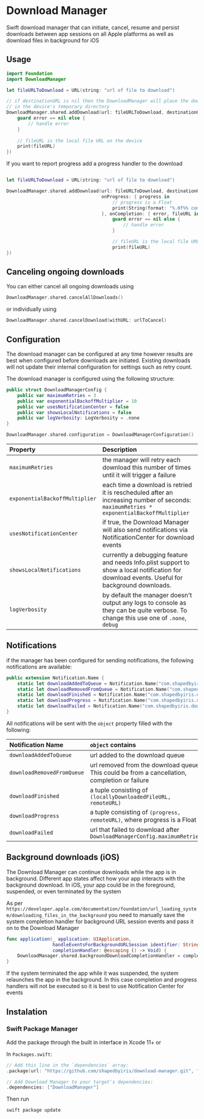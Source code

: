 # Download Manager

Swift download manager that can initiate, cancel, resume and persist downloads between app sessions on all Apple platforms as well as download files in background for iOS

## Usage

```swift
import Foundation
import DownloadManager

let fileURLToDownload = URL(string: "url of file to download")

// if destinationURL is nil then the DownloadManager will place the downloaded file 
// in the device's temporary directory
DownloadManager.shared.addDownload(url: fileURLToDownload, destinationURL: nil, onCompletion: { error, fileURL in
    guard error == nil else {
        // handle error
    }
    
    // fileURL is the local file URL on the device
    print(fileURL)
})
```

If you want to report progress add a progress handler to the download

```swift

let fileURLToDownload = URL(string: "url of file to download")

DownloadManager.shared.addDownload(url: fileURLToDownload, destinationURL: nil,
                                   onProgress: { progress in
                                       // progress is a Float
                                       print(String(format: "%.0f%% complete", progress))
                                   }, onCompletion: { error, fileURL in
                                       guard error == nil else {
                                           // handle error
                                       }

                                       // fileURL is the local file URL on the device
                                       print(fileURL)
})
```

## Canceling ongoing downloads

You can either cancel all ongoing downloads using 
```swift
DownloadManager.shared.cancelAllDownloads()
```

or individually using
```swift
DownloadManager.shared.cancelDownload(withURL: urlToCancel)
```

## Configuration

The download manager can be configured at any time however results are best when configured before downloads are initiated. Existing downloads will not update their internal configuration for settings such as retry count.

The download manager is configured using the following structure:
```swift
public struct DownloadManagerConfig {
    public var maximumRetries = 3
    public var exponentialBackoffMultiplier = 10
    public var usesNotificationCenter = false
    public var showsLocalNotifications = false
    public var logVerbosity: LogVerbosity = .none
}
```

```swift
DownloadManager.shared.configuration = DownloadManagerConfiguration()
```
| Property | Description |
| :---------- | :------------- |
`maximumRetries` | the manager will retry each download this number of times until it will trigger a failure
`exponentialBackoffMultiplier` | each time a download is retried it is rescheduled after an increasing number of seconds: `maximumRetries * exponentialBackoffMultiplier`
`usesNotificationCenter` | if true, the Download Manager will also send notifications via NotificationCenter for download events
`showsLocalNotifications` | currently a debugging feature and needs Info.plist support to show a local notification for download events. Useful for background downloads. 
`logVerbosity` | by default the manager doesn't output any logs to console as they can be quite verbose. To change this use one of `.none`, `debug` | all messages including progress, `error` - only errors are logged to console

## Notifications

if the manager has been configured for sending notifications, the following notifications are available:

```swift
public extension Notification.Name {
    static let downloadAddedToQueue = Notification.Name("com.shapedbyiris.downloadAddedToQueue")
    static let downloadRemovedFromQueue = Notification.Name("com.shapedbyiris.downloadRemovedFromQueue")
    static let downloadFinished = Notification.Name("com.shapedbyiris.downloadFinished")
    static let downloadProgress = Notification.Name("com.shapedbyiris.downloadProgress")
    static let downloadFailed = Notification.Name("com.shapedbyiris.downloadFailed")
}
```

All notifications will be sent with the `object` property filled with the following:

| Notification Name | `object` contains |
| :---------- | :------------- |
`downloadAddedToQueue` | url added to the download queue
`downloadRemovedFromQueue` | url removed from the download queue. This could be from a cancellation, completion or failure
`downloadFinished` | a tuple consisting of `(locallyDownloadedFileURL, remoteURL)`
`downloadProgress` | a tuple consisting of `(progress, remoteURL)`, where progress is a Float
`downloadFailed` | url that failed to download after `DownloadManagerConfig.maximumRetries`

## Background downloads (iOS)

The Download Manager can continue downloads while the app is in background. 
Different app states affect how your app interacts with the background download. In iOS, your app could be in the foreground, suspended, or even terminated by the system

As per `https://developer.apple.com/documentation/foundation/url_loading_system/downloading_files_in_the_background` you need to manually save the system completion handler for background URL session events and pass it on to the Download Manager

```swift
func application(_ application: UIApplication,
                 handleEventsForBackgroundURLSession identifier: String,
                 completionHandler: @escaping () -> Void) {
    DownloadManager.shared.backgroundDownloadCompletionHandler = completionHandler
}
```

If the system terminated the app while it was suspended, the system relaunches the app in the background. In this case completion and progress handlers will not be executed so it is best to use Notification Center for events 


## Instalation

### Swift Package Manager

Add the package through the built in interface in Xcode 11+ or

In `Packages.swift`:
```swift
// Add this line in the `dependencies` array:
.package(url: "https://github.com/shapedbyiris/download-manager.git", from: "0.1.0")

// Add Download Manager to your target's dependencies:
.dependencies: ["DownloadManager"]
```

Then run
```bash
swift package update
```
